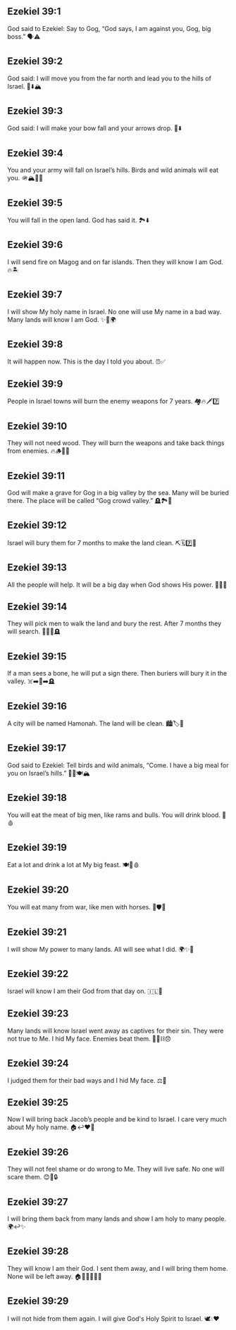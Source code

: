 ## Ezekiel 39:1
God said to Ezekiel: Say to Gog, “God says, I am against you, Gog, big boss.” 🗣️⚠️
## Ezekiel 39:2
God said: I will move you from the far north and lead you to the hills of Israel. 🧭⬇️🏔️
## Ezekiel 39:3
God said: I will make your bow fall and your arrows drop. 🎯⬇️
## Ezekiel 39:4
You and your army will fall on Israel’s hills. Birds and wild animals will eat you. 🪖🏔️🦅🐺
## Ezekiel 39:5
You will fall in the open land. God has said it. 🏞️⬇️
## Ezekiel 39:6
I will send fire on Magog and on far islands. Then they will know I am God. 🔥🏝️
## Ezekiel 39:7
I will show My holy name in Israel. No one will use My name in a bad way. Many lands will know I am God. ✨📛🌍
## Ezekiel 39:8
It will happen now. This is the day I told you about. ⏰✅
## Ezekiel 39:9
People in Israel towns will burn the enemy weapons for 7 years. 🏘️🔥🗡️7️⃣
## Ezekiel 39:10
They will not need wood. They will burn the weapons and take back things from enemies. 🔥🪵🚫🎒
## Ezekiel 39:11
God will make a grave for Gog in a big valley by the sea. Many will be buried there. The place will be called “Gog crowd valley.” 🪦🏞️🌊
## Ezekiel 39:12
Israel will bury them for 7 months to make the land clean. ⛏️🗓️7️⃣🧹
## Ezekiel 39:13
All the people will help. It will be a big day when God shows His power. 👥🤝✨
## Ezekiel 39:14
They will pick men to walk the land and bury the rest. After 7 months they will search. 🚶‍♂️🔎🪦
## Ezekiel 39:15
If a man sees a bone, he will put a sign there. Then buriers will bury it in the valley. ☠️➡️🚩➡️🪦
## Ezekiel 39:16
A city will be named Hamonah. The land will be clean. 🏙️🏷️🧼
## Ezekiel 39:17
God said to Ezekiel: Tell birds and wild animals, “Come. I have a big meal for you on Israel’s hills.” 🦅🦊🍽️🏔️
## Ezekiel 39:18
You will eat the meat of big men, like rams and bulls. You will drink blood. 🍖🩸
## Ezekiel 39:19
Eat a lot and drink a lot at My big feast. 🍽️🍗🩸
## Ezekiel 39:20
You will eat many from war, like men with horses. 🐎🛡️🍖
## Ezekiel 39:21
I will show My power to many lands. All will see what I did. 🌍✨👀
## Ezekiel 39:22
Israel will know I am their God from that day on. 🇮🇱🙏
## Ezekiel 39:23
Many lands will know Israel went away as captives for their sin. They were not true to Me. I hid My face. Enemies beat them. 🚶‍♂️⛓️😞
## Ezekiel 39:24
I judged them for their bad ways and I hid My face. ⚖️🙈
## Ezekiel 39:25
Now I will bring back Jacob’s people and be kind to Israel. I care very much about My holy name. 🏠↩️❤️📛
## Ezekiel 39:26
They will not feel shame or do wrong to Me. They will live safe. No one will scare them. 😊🏡🔒
## Ezekiel 39:27
I will bring them back from many lands and show I am holy to many people. 🌍↩️✨
## Ezekiel 39:28
They will know I am their God. I sent them away, and I will bring them home. None will be left away. 🏠👨‍👩‍👧‍👦✅
## Ezekiel 39:29
I will not hide from them again. I will give God's Holy Spirit to Israel. 🕊️💧❤️
